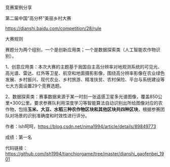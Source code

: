 竞赛案例分享

第二届中国“高分杯”美丽乡村大赛

https://dianshi.baidu.com/competition/28/rule

大赛规则

赛题分为两个组别，一个是创新应用类；一个是数据探索类（人工智能农作物识别）。

1、创意应用类：本次大赛的主题基于我国自主高分辨率对地观测系统的可见光、高光谱、雷达、红外等卫星、航空和地面摄影影像，围绕高分辨率影像在农业绿色发展、乡村振兴、现代农业、乡村旅游、精准扶贫、农村保险、平台与系统建设等七大方面设置29个竞赛选题。

2、数据探索类：赛事数据来源于某一时刻一张遥感卫星多光谱图像，覆盖850公里*300公里。要求参赛队利用深度学习等智能算法自动识别出所给图像对应的农作物，包括**玉米、大豆、水稻三种农作物区块和其他区块共四种区块**，根据参赛团队对场景的识别准确度和时效性进行评分。

作者：lsh呵呵，https://blog.csdn.net/nima1994/article/details/89849773

成绩：第一名

代码链接：https://github.com/lsh1994/tianchiorgame/tree/master/dianshi_gaofenbei_1901

